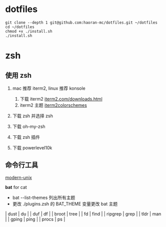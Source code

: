 # dotfiles

```
git clone --depth 1 git@github.com:haoran-mc/dotfiles.git ~/dotfiles
cd ~/dotfiles
chmod +x ./install.sh
./install.sh
```

# zsh

## 使用 zsh

1. mac 推荐 iterm2, linux 推荐 konsole

    1. 下载 iterm2 [iterm2.com/downloads.html](https://iterm2.com/downloads.html)
    2. iterm2 主题 [iterm2colorschemes](https://iterm2colorschemes.com/)

    <!-- 使用 atom 主题 -->

2. 下载 zsh 并选择 zsh
3. 下载 oh-my-zsh
4. 下载 zsh 插件
5. 下载 powerlevel10k

## 命令行工具

[modern-unix](https://github.com/ibraheemdev/modern-unix)

**bat** for cat

- bat --list-themes 列出所有主题
- 更改 ./plugins.zsh 的 BAT_THEME 变量更改 bat 主题

| dust    | du   |
| duf     | df   |
| broot   | tree |
| fd      | find |
| ripgrep | grep |
| tldr    | man  |
| gping   | ping |
| procs   | ps   |
